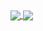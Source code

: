 <a href="#">
  <img align="center" src="https://github-readme-stats.vercel.app/api?username=juneira&hide_title=true&show_icons=true&theme=dark&count_private=true&line_height=20&hide_rank=true" />
</a>
<a href="#">
  <img align="center" src="https://github-readme-stats.vercel.app/api/top-langs/?username=juneira&hide_title=true&theme=dark&langs_count=6&layout=compact" />
</a>
